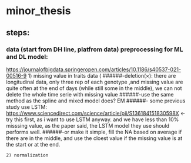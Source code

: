 # minor_thesis

## steps:

### data (start from DH line, platfrom data) preprocessing for ML and DL model:
https://journalofbigdata.springeropen.com/articles/10.1186/s40537-021-00516-9
	1) missing value in traits data (
	######-deletion(×): 
		there are longitudinal data, only three rep of each genotype
		,and missing value are quite often at the end of days (while still some in the middle), 
		we can not delete the whole time serie with missing value
	######-use the same method as the spline and mixed model does? EM 
	######- some previous study use LSTM: https://www.sciencedirect.com/science/article/pii/S136184151830598X <- try this first, as i want to use LSTM anyway.
		and we have less than 10% misssing value, as the paper said, the LSTM model they use should performs well.
	######-or make it simple, fill the NA based on average if there are in the middle, and use the cloest value if the missing value is at the start or at the end.

	2) normalization
### 
